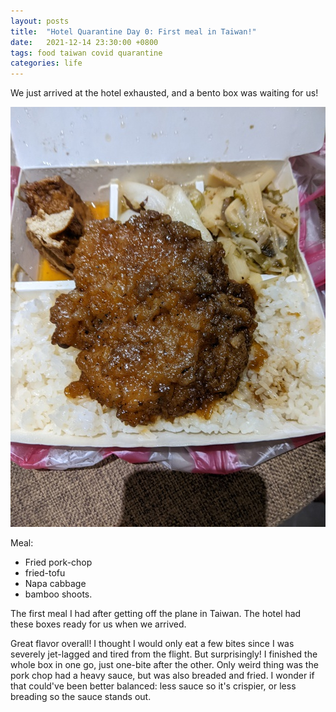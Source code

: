 ```yaml
---
layout: posts
title:  "Hotel Quarantine Day 0: First meal in Taiwan!"
date:   2021-12-14 23:30:00 +0800
tags: food taiwan covid quarantine
categories: life
---
```


We just arrived at the hotel exhausted, and a bento box was waiting for us!

![midnight-snack](/assets/taiwan_2021/day0_meal1.jpg)

Meal:
* Fried pork-chop
* fried-tofu
* Napa cabbage
* bamboo shoots.

The first meal I had after getting off the plane in Taiwan. The hotel had these boxes
ready for us when we arrived.

Great flavor overall! I thought I would only eat a few bites since I was severely
jet-lagged and tired from the flight. But surprisingly! I finished the whole box in one
go, just one-bite after the other. Only weird thing was the pork chop had a heavy sauce,
but was also breaded and fried. I wonder if that could've been better balanced: less
sauce so it's crispier, or less breading so the sauce stands out.
